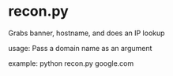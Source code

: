 # recon.py
Grabs banner, hostname, and does an IP lookup 


usage: Pass a domain name as an argument


example: python recon.py google.com 

